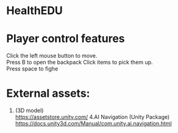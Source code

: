 # HealthEDU


# Player control features
Click the left mouse button to move.  
Press B to open the backpack
Click items to pick them up.  
Press space to fighe


# External assets:  
1. (3D model)  
https://assetstore.unity.com/
4.AI Navigation (Unity Package)   
https://docs.unity3d.com/Manual/com.unity.ai.navigation.html
